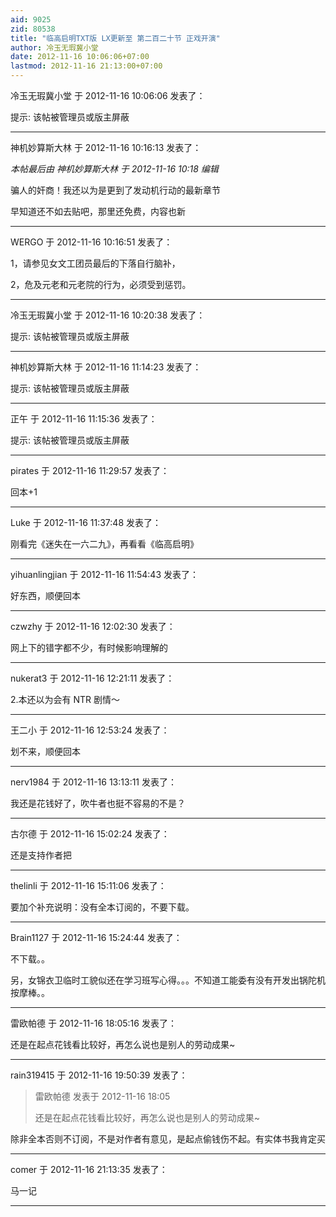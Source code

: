 ```yaml
---
aid: 9025
zid: 80538
title: "临高启明TXT版 LX更新至 第二百二十节 正戏开演"
author: 冷玉无瑕冀小堂
date: 2012-11-16 10:06:06+07:00
lastmod: 2012-11-16 21:13:00+07:00
---
```


冷玉无瑕冀小堂 于 2012-11-16 10:06:06 发表了：

提示: 该帖被管理员或版主屏蔽

---

神机妙算斯大林 于 2012-11-16 10:16:13 发表了：

_本帖最后由 神机妙算斯大林 于 2012-11-16 10:18 编辑_

骗人的奸商！我还以为是更到了发动机行动的最新章节

早知道还不如去贴吧，那里还免费，内容也新

---

WERGO 于 2012-11-16 10:16:51 发表了：

1，请参见女文工团员最后的下落自行脑补，

2，危及元老和元老院的行为，必须受到惩罚。

---

冷玉无瑕冀小堂 于 2012-11-16 10:20:38 发表了：

提示: 该帖被管理员或版主屏蔽

---

神机妙算斯大林 于 2012-11-16 11:14:23 发表了：

提示: 该帖被管理员或版主屏蔽

---

正午 于 2012-11-16 11:15:36 发表了：

提示: 该帖被管理员或版主屏蔽

---

pirates 于 2012-11-16 11:29:57 发表了：

回本+1

---

Luke 于 2012-11-16 11:37:48 发表了：

刚看完《迷失在一六二九》，再看看《临高启明》

---

yihuanlingjian 于 2012-11-16 11:54:43 发表了：

好东西，顺便回本

---

czwzhy 于 2012-11-16 12:02:30 发表了：

网上下的错字都不少，有时候影响理解的

---

nukerat3 于 2012-11-16 12:21:11 发表了：

2.本还以为会有 NTR 剧情～

---

王二小 于 2012-11-16 12:53:24 发表了：

划不来，顺便回本

---

nerv1984 于 2012-11-16 13:13:11 发表了：

我还是花钱好了，吹牛者也挺不容易的不是？

---

古尔德 于 2012-11-16 15:02:24 发表了：

还是支持作者把

---

thelinli 于 2012-11-16 15:11:06 发表了：

要加个补充说明：没有全本订阅的，不要下载。

---

Brain1127 于 2012-11-16 15:24:44 发表了：

不下载。。

另，女锦衣卫临时工貌似还在学习班写心得。。。不知道工能委有没有开发出锅陀机按摩棒。。

---

雷欧帕德 于 2012-11-16 18:05:16 发表了：

还是在起点花钱看比较好，再怎么说也是别人的劳动成果~

---

rain319415 于 2012-11-16 19:50:39 发表了：

> 雷欧帕德 发表于 2012-11-16 18:05
>
> 还是在起点花钱看比较好，再怎么说也是别人的劳动成果~

除非全本否则不订阅，不是对作者有意见，是起点偷钱伤不起。有实体书我肯定买

---

comer 于 2012-11-16 21:13:35 发表了：

马一记

---
